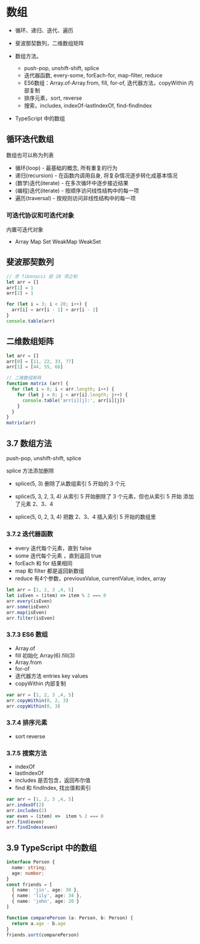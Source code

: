 # 数组
- 循环、递归、迭代、遍历
- 斐波那契数列，二维数组矩阵
- 数组方法。
  - push-pop, unshift-shift, splice
  - 迭代器函数, every-some, forEach-for, map-filter, reduce
  - ES6数组：Array.of-Array.from, fill, for-of, 迭代器方法，copyWithin 内部复制
  - 排序元素，sort, reverse
  - 搜索，includes, indexOf-lastIndexOf, find-findIndex
  
- TypeScript 中的数组

## 循环迭代数组

数组也可以称为列表

- 循环(loop) - 最基础的概念, 所有重复的行为
- 递归(recursion) - 在函数内调用自身, 将复杂情况逐步转化成基本情况
- (数学)迭代(iterate) - 在多次循环中逐步接近结果
- (编程)迭代(iterate) - 按顺序访问线性结构中的每一项
- 遍历(traversal) - 按规则访问非线性结构中的每一项

### 可迭代协议和可迭代对象
内置可迭代对象
- Array Map Set WeakMap WeakSet 


## 斐波那契数列
```javascript
// 求 fibonacci 前 20 项之和
let arr = []
arr[1] = 1
arr[2] = 1

for (let i = 3; i < 20; i++) {
  arr[i] = arr[i - 1] + arr[i - 2]
}
console.table(arr)
```

## 二维数组矩阵
```javascript
let arr = []
arr[0] = [11, 22, 33, 77]
arr[1] = [44, 55, 66]

// 二维数组矩阵
function matrix (arr) {
  for (let i = 0; i < arr.length; i++) {
    for (let j = 0; j < arr[i].length; j++) {
      console.table('arr[i][j]:', arr[i][j])
    }
  }
}
matrix(arr)
```


## 3.7 数组方法

push-pop, unshift-shift, splice

splice 方法添加删除
- splice(5, 3) 删除了从数组索引 5 开始的 3 个元

- splice(5, 3, 2, 3, 4) 从索引 5 开始删除了 3 个元素，但也从索引 5 开始 添加了元素 2、3、4

- splice(5, 0, 2, 3, 4) 把数 2、3、4 插入索引 5 开始的数组里

### 3.7.2 迭代器函数

- every 迭代每个元素，直到 false
- some 迭代每个元素 ，直到返回 true
- forEach 和 for 结果相同
- map 和 filter 都是返回新数组
- reduce 有4个参数，previousValue, currentValue, index, array
```javascript
let arr = [1, 2, 3 ,4, 5]
let isEven = (item) => item % 2 === 0
arr.every(isEven)
arr.some(isEven)
arr.map(isEven)
arr.filter(isEven)
```

### 3.7.3 ES6 数组
- Array.of
- fill 初始化 Array(6).fill(3)
- Array.from
- for-of
- 迭代器方法 entries key values
- copyWithin 内部复制
```javascript
var arr = [1, 2, 3 ,4, 5]
arr.copyWithin(0, 2, 3)
arr.copyWithin(0, 3)
```

### 3.7.4 排序元素
- sort reverse 

### 3.7.5 搜索方法
- indexOf
- lastIndexOf
- includes 是否包含，返回布尔值
- find 和 findIndex, 找出值和索引
```javascript
var arr = [1, 2, 3 ,4, 5]
arr.indexOf(2)
arr.includes(2)
var even = (item) =>  item % 2 === 0
arr.find(even)
arr.findIndex(even)
```

## 3.9 TypeScript 中的数组
```typescript
interface Person {
  name: string;
  age: number;
}
const friends = [
  { name: 'jin', age: 30 },
  { name: 'lily', age: 34 },
  { name: 'john', age: 20 }
]

function comparePerson (a: Person, b: Person) {
  return a.age - b.age
}
friends.sort(comparePerson)
```

